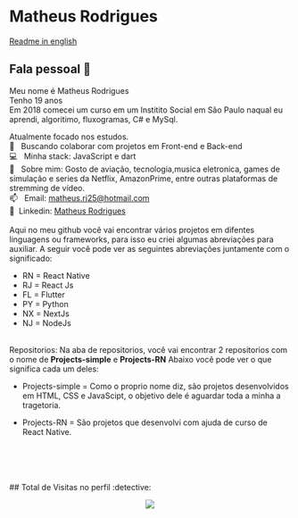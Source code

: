 # Matheus Rodrigues

[Readme in english](README_ENG.md)
## Fala pessoal 👋
Meu nome é Matheus Rodrigues
<br/>Tenho 19 anos 
<br/>Em 2018 comecei um curso em um Institito Social em São Paulo naqual eu aprendi, algoritimo, fluxogramas, C# e MySql.

 Atualmente focado nos estudos. 
 <br/> :purple_heart: &nbsp; Buscando colaborar com projetos em Front-end e Back-end
 <br/> :computer: &nbsp; Minha stack: JavaScript e dart
 <br/> 💬  &nbsp; Sobre mim: Gosto de aviação, tecnologia,musica eletronica, games de simulação e series da Netflix, AmazonPrime, entre outras plataformas de stremming de vídeo.
 <br/> 📫 &nbsp; Email: matheus.rj25@hotmail.com
 <br/> 💙 &nbsp;Linkedin: [Matheus Rodrigues](https://www.linkedin.com/in/matheus-rodrigues-29759a165) 
 <br/>
 <br/> Aqui no meu github você vai encontrar vários projetos em difentes linguagens ou frameworks, para isso eu criei algumas abreviações para auxiliar. A seguir você pode ver as seguintes abreviações juntamente com o significado: 
 - RN = React Native
 - RJ = React Js
 - FL = Flutter
 - PY = Python
 - NX = NextJs
 - NJ = NodeJs
<br/>
Repositorios: Na aba de repositorios, você vai encontrar 2 repositorios com o nome de <strong>Projects-simple</strong> e <strong>Projects-RN</strong> Abaixo você pode ver o que significa cada um deles:

 - Projects-simple = Como o proprio nome diz, são projetos desenvolvidos em HTML, CSS e JavaScipt, o objetivo dele é aguardar toda a minha a tragetoria.

 - Projects-RN = São projetos que desenvolvi com ajuda de curso de React Native.
 <br/>
 <br/>
 <br/>
 <br/>
 ## Total de Visitas no perfil :detective: <br>
 <p align="center"> 
   <img alingn="center" src="https://profile-counter.glitch.me/matheusrodri/count.svg" />
 </p>
</div>
<br/>
<br/>

